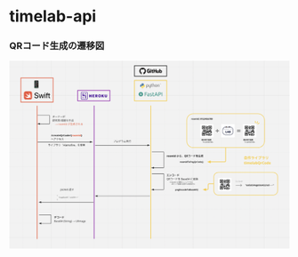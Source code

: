 # timelab-api

### QRコード生成の遷移図

<img width = 800 src = "https://github.com/hamadayuuki/timelab-api/blob/main/image/README/createQrCode_diagram.png">
